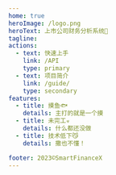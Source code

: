 ```yaml
---
home: true
heroImage: /logo.png
heroText: 上市公司财务分析系统🦄
tagline: 
actions:
  - text: 快速上手
    link: /API
    type: primary
  - text: 项目简介
    link: /guide/
    type: secondary
features:
  - title: 摸鱼🐟
    details: 主打的就是一个摸
  - title: 未完工☣️
    details: 什么都还没做
  - title: 技术低下😼
    details: 撒也不懂！

footer: 2023©SmartFinanceX
---
```

